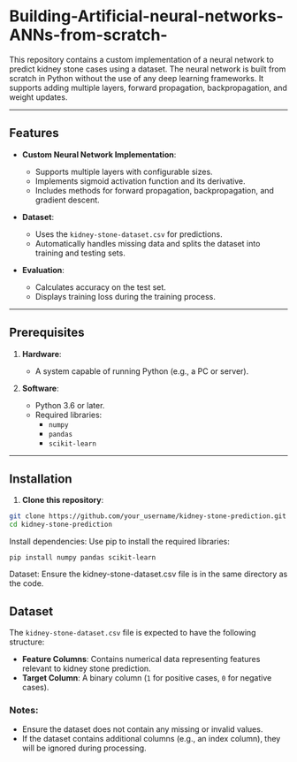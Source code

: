 # Building-Artificial-neural-networks-ANNs-from-scratch-
This repository contains a custom implementation of a neural network to predict kidney stone cases using a dataset. The neural network is built from scratch in Python without the use of any deep learning frameworks. It supports adding multiple layers, forward propagation, backpropagation, and weight updates.

---

## Features

- **Custom Neural Network Implementation**:
  - Supports multiple layers with configurable sizes.
  - Implements sigmoid activation function and its derivative.
  - Includes methods for forward propagation, backpropagation, and gradient descent.

- **Dataset**:
  - Uses the `kidney-stone-dataset.csv` for predictions.
  - Automatically handles missing data and splits the dataset into training and testing sets.

- **Evaluation**:
  - Calculates accuracy on the test set.
  - Displays training loss during the training process.

---

## Prerequisites

1. **Hardware**:
   - A system capable of running Python (e.g., a PC or server).

2. **Software**:
   - Python 3.6 or later.
   - Required libraries:
     - `numpy`
     - `pandas`
     - `scikit-learn`

---

## Installation

1. **Clone this repository**:
```bash   
git clone https://github.com/your_username/kidney-stone-prediction.git
cd kidney-stone-prediction
```
Install dependencies: Use pip to install the required libraries:

    pip install numpy pandas scikit-learn
Dataset: Ensure the kidney-stone-dataset.csv file is in the same directory as the code.

## Dataset

The `kidney-stone-dataset.csv` file is expected to have the following structure:

- **Feature Columns**: Contains numerical data representing features relevant to kidney stone prediction.
- **Target Column**: A binary column (`1` for positive cases, `0` for negative cases).

### Notes:
- Ensure the dataset does not contain any missing or invalid values.
- If the dataset contains additional columns (e.g., an index column), they will be ignored during processing.

   
